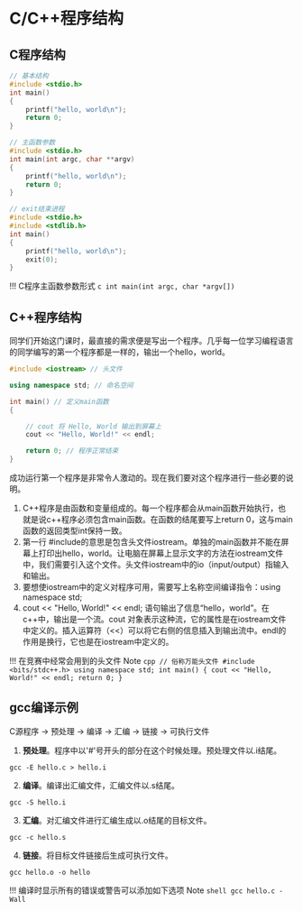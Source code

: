 # C/C++程序结构

## C程序结构
```c
// 基本结构
#include <stdio.h>
int main()
{
    printf("hello, world\n");
    return 0;
}

// 主函数参数
#include <stdio.h>
int main(int argc, char **argv)
{
    printf("hello, world\n");
    return 0;
}

// exit结束进程
#include <stdio.h>
#include <stdlib.h>
int main()
{
    printf("hello, world\n");
    exit(0);
}
```

!!! C程序主函数参数形式
    ```c
    int main(int argc, char *argv[])
    ```
    


## C++程序结构
同学们开始这门课时，最直接的需求便是写出一个程序。几乎每一位学习编程语言的同学编写的第一个程序都是一样的，输出一个hello，world。

```cpp
#include <iostream> // 头文件

using namespace std; // 命名空间

int main() // 定义main函数
{

    // cout 将 Hello, World 输出到屏幕上
    cout << "Hello, World!" << endl;

    return 0; // 程序正常结束
}

```

成功运行第一个程序是非常令人激动的。现在我们要对这个程序进行一些必要的说明。

1. C++程序是由函数和变量组成的。每一个程序都会从main函数开始执行，也就是说c++程序必须包含main函数。在函数的结尾要写上return 0，这与main函数的返回类型int保持一致。
2. 第一行 #include的意思是包含头文件iostream。单独的main函数并不能在屏幕上打印出hello，world。让电脑在屏幕上显示文字的方法在iostream文件中，我们需要引入这个文件。头文件iostream中的io（input/output）指输入和输出。
3. 要想使iostream中的定义对程序可用，需要写上名称空间编译指令：using namespace std;
4. cout << "Hello, World!" << endl; 语句输出了信息“hello，world”。在c++中，输出是一个流。cout 对象表示这种流，它的属性是在iostream文件中定义的。插入运算符（<<）可以将它右侧的信息插入到输出流中。endl的作用是换行，它也是在iostream中定义的。

!!! 在竞赛中经常会用到的头文件 Note
    ```cpp
    // 俗称万能头文件
    #include <bits/stdc++.h>
    using namespace std;
    int main()
    {
        cout << "Hello, World!" << endl;
        return 0;
    }
    ```

## gcc编译示例

C源程序 -> 预处理 -> 编译 -> 汇编 -> 链接 -> 可执行文件

1. **预处理**。程序中以'#'号开头的部分在这个时候处理。预处理文件以.i结尾。
```shell
gcc -E hello.c > hello.i
```
2. **编译**。编译出汇编文件，汇编文件以.s结尾。
```shell
gcc -S hello.i
```
3. **汇编**。对汇编文件进行汇编生成以.o结尾的目标文件。
```shell
gcc -c hello.s
```
4. **链接**。将目标文件链接后生成可执行文件。
```shell
gcc hello.o -o hello
```

!!! 编译时显示所有的错误或警告可以添加如下选项 Note
    ```shell
    gcc hello.c -Wall
    ```
